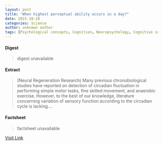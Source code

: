 ```yaml
---
layout: post
title: "When highest perceptual ability occurs in a day?"
date: 2015-10-28
categories: Science
author: unknown author
tags: [Psychological concepts, Cognition, Neuropsychology, Cognitive science, Nervous system, Neuroscience, Biology]
---
```



#### Digest
>digest unavailable

#### Extract
>(Neural Regeneration Research) Many previous chronobiological studies have reported on detection of circadian fluctuation in performing simple motor tasks, fine skilled movement, and anaerobic exercise. However, to the best of our knowledge, literature concerning variation of sensory function according to the circadian cycle is lacking....

#### Factsheet
>factsheet unavailable

[Visit Link](http://www.eurekalert.org/pub_releases/2014-08/nrr-whp080414.php)


